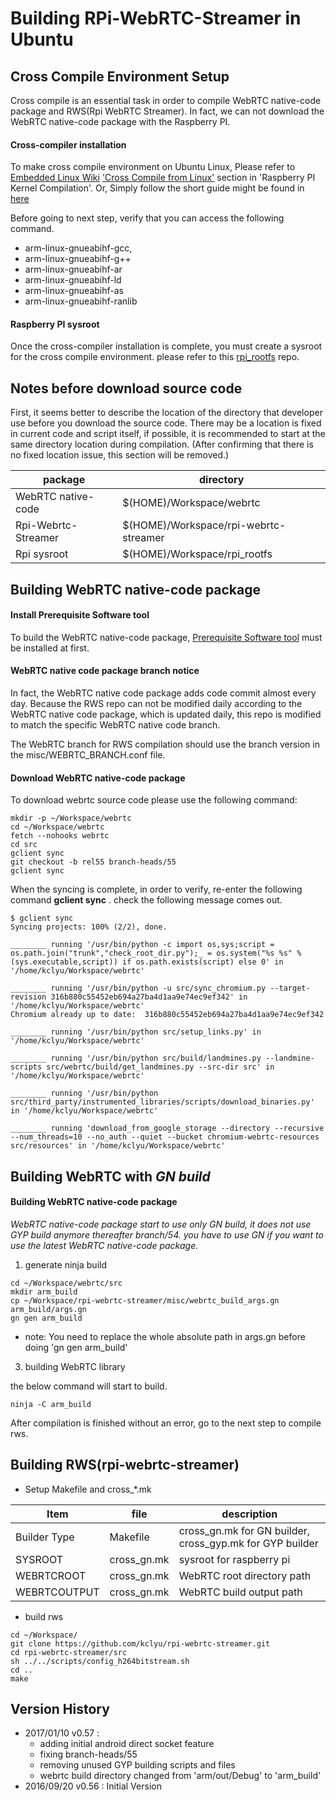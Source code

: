 
# Building RPi-WebRTC-Streamer in Ubuntu

## Cross Compile Environment Setup
Cross compile is an essential task in order to compile WebRTC native-code package and RWS(Rpi WebRTC Streamer). In fact, we can not download the WebRTC native-code package with the Raspberry PI.

#### Cross-compiler installation
To make cross compile environment on Ubuntu Linux, Please refer to [Embedded Linux Wiki](http://elinux.org/Main_Page) ['Cross Compile from Linux'](http://elinux.org/Raspberry_Pi_Kernel_Compilation#2._Cross_compiling_from_Linux) section in 'Raspberry PI Kernel Compilation'. 
Or, Simply follow the short guide might be found in [here](http://stackoverflow.com/questions/19162072/installing-raspberry-pi-cross-compiler/19269715#19269715)

Before going to next step,  verify that you can access the following command.
 - arm-linux-gnueabihf-gcc, 
 - arm-linux-gnueabihf-g++
 - arm-linux-gnueabihf-ar
 - arm-linux-gnueabihf-ld
 - arm-linux-gnueabihf-as
 - arm-linux-gnueabihf-ranlib

#### Raspberry PI sysroot 
Once the cross-compiler installation is complete, you must create a sysroot for the cross compile environment.  please refer to this [rpi_rootfs](https://github.com/kclyu/rpi_rootfs.git) repo.


## Notes before download source code
First, it seems better to describe the location of the directory that developer use before you download the source code. There may be a location is fixed in current code and script itself, if possible, it is recommended to start at the same directory location during compilation. (After confirming that there is no fixed location issue, this section will be removed.)

|package|directory|
|----------------|-----------------|
|WebRTC native-code|$(HOME)/Workspace/webrtc|
|Rpi-Webrtc-Streamer|$(HOME)/Workspace/rpi-webrtc-streamer|
|Rpi sysroot|$(HOME)/Workspace/rpi_rootfs|


## Building WebRTC native-code package
#### Install Prerequisite Software tool
To build the WebRTC native-code package, [Prerequisite Software tool](https://webrtc.org/native-code/development/prerequisite-sw/)  must be installed at first.

#### WebRTC native code package branch notice 
In fact, the WebRTC native code package adds code commit almost every day. Because the RWS repo can not be modified daily according to the WebRTC native code package, which is updated daily, this repo is modified to match the specific WebRTC native code branch.

The WebRTC branch for RWS compilation should use the branch version in the misc/WEBRTC_BRANCH.conf file.

#### Download WebRTC native-code package 
To download webrtc source code please use the following command: 

```
mkdir -p ~/Workspace/webrtc
cd ~/Workspace/webrtc
fetch --nohooks webrtc
cd src
gclient sync
git checkout -b rel55 branch-heads/55
gclient sync
```
When the syncing is complete, in order to verify, re-enter the following command **gclient sync** . check the following message comes out. 

```
$ gclient sync
Syncing projects: 100% (2/2), done.                      

________ running '/usr/bin/python -c import os,sys;script = os.path.join("trunk","check_root_dir.py");_ = os.system("%s %s" % (sys.executable,script)) if os.path.exists(script) else 0' in '/home/kclyu/Workspace/webrtc'

________ running '/usr/bin/python -u src/sync_chromium.py --target-revision 316b880c55452eb694a27ba4d1aa9e74ec9ef342' in '/home/kclyu/Workspace/webrtc'
Chromium already up to date:  316b880c55452eb694a27ba4d1aa9e74ec9ef342

________ running '/usr/bin/python src/setup_links.py' in '/home/kclyu/Workspace/webrtc'

________ running '/usr/bin/python src/build/landmines.py --landmine-scripts src/webrtc/build/get_landmines.py --src-dir src' in '/home/kclyu/Workspace/webrtc'

________ running '/usr/bin/python src/third_party/instrumented_libraries/scripts/download_binaries.py' in '/home/kclyu/Workspace/webrtc'

________ running 'download_from_google_storage --directory --recursive --num_threads=10 --no_auth --quiet --bucket chromium-webrtc-resources src/resources' in '/home/kclyu/Workspace/webrtc'
```
## Building WebRTC with _GN build_
#### Building WebRTC native-code package

_WebRTC native-code package start to use only GN build, it does not use GYP build anymore thereafter branch/54. you have to use GN if you want to use the latest WebRTC native-code package._ 


1. generate ninja build 
  
```
cd ~/Workspace/webrtc/src
mkdir arm_build
cp ~/Workspace/rpi-webrtc-streamer/misc/webrtc_build_args.gn arm_build/args.gn
gn gen arm_build   
```
- note:  You need to replace the whole absolute path in args.gn before doing 'gn gen arm_build'

3. building WebRTC library

the below command will start to build.
```
ninja -C arm_build
```
After compilation is finished without an error, go to the next step to compile rws.

## Building RWS(rpi-webrtc-streamer)
  
*  Setup Makefile and cross_*.mk 
 
|Item|file|description|
|----------------|-----------------|-----|
|Builder Type|Makefile|cross_gn.mk for GN builder, cross_gyp.mk for GYP builder|
|SYSROOT|cross_gn.mk|sysroot for raspberry pi |
|WEBRTCROOT|cross_gn.mk|WebRTC root directory path|
|WEBRTCOUTPUT|cross_gn.mk|WebRTC build output path|


   
*  build rws
 ```
cd ~/Workspace/
git clone https://github.com/kclyu/rpi-webrtc-streamer.git
cd rpi-webrtc-streamer/src
sh ../../scripts/config_h264bitstream.sh 
cd ..
make
```

## Version History
 * 2017/01/10 v0.57 : 
     - adding initial android direct socket feature
     - fixing branch-heads/55
     - removing unused GYP building scripts and files
     - webrtc build directory changed from 'arm/out/Debug' to 'arm_build'
 * 2016/09/20 v0.56 : Initial Version


